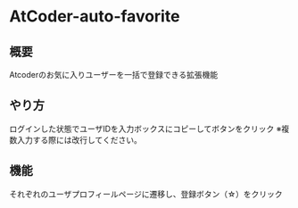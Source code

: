 # AtCoder-auto-favorite
## 概要
Atcoderのお気に入りユーザーを一括で登録できる拡張機能

## やり方
ログインした状態でユーザIDを入力ボックスにコピーしてボタンをクリック
※複数入力する際には改行してください。

## 機能
それぞれのユーザプロフィールページに遷移し、登録ボタン（☆）をクリック
